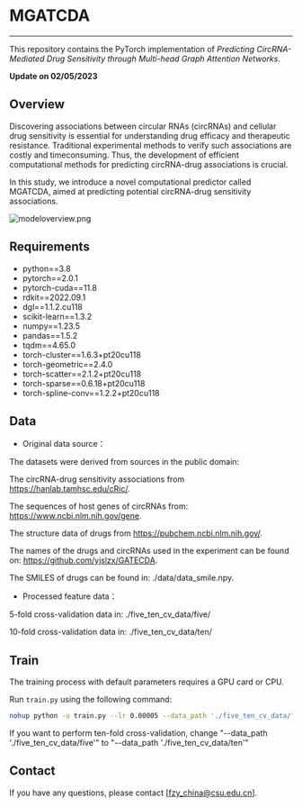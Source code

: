 
# MGATCDA

----
This repository contains the PyTorch implementation of *Predicting CircRNA-Mediated Drug Sensitivity through Multi-head Graph Attention Networks*. 

**Update on 02/05/2023** 

## Overview

Discovering associations between circular RNAs (circRNAs) and cellular drug sensitivity is essential for understanding drug efficacy and therapeutic resistance. 
Traditional experimental methods to verify such associations are costly and timeconsuming. Thus, the development of efficient computational methods for predicting circRNA-drug associations is crucial. 

In this study, we introduce a novel computational predictor called MGATCDA, aimed at predicting potential circRNA-drug sensitivity associations.

![modeloverview.png](https://github.com/ZiyuFanCSU/MGATCDA.git/img/modeloverview.png)

## Requirements
- python==3.8
- pytorch==2.0.1
- pytorch-cuda==11.8
- rdkit==2022.09.1
- dgl==1.1.2.cu118
- scikit-learn==1.3.2
- numpy==1.23.5
- pandas==1.5.2
- tqdm==4.65.0
- torch-cluster==1.6.3+pt20cu118
- torch-geometric==2.4.0
- torch-scatter==2.1.2+pt20cu118   
- torch-sparse==0.6.18+pt20cu118 
- torch-spline-conv==1.2.2+pt20cu118 

## Data
- Original data source：

The datasets were derived from sources in the public domain:

The circRNA-drug sensitivity associations from https://hanlab.tamhsc.edu/cRic/.

The sequences of host genes of circRNAs from: https://www.ncbi.nlm.nih.gov/gene.

The structure data of drugs from https://pubchem.ncbi.nlm.nih.gov/. 

The names of the drugs and circRNAs used in the experiment can be found on: https://github.com/yjslzx/GATECDA.

The SMILES of drugs can be found in: ./data/data_smile.npy.

- Processed feature data：

5-fold cross-validation data in: ./five_ten_cv_data/five/

10-fold cross-validation data in: ./five_ten_cv_data/ten/

## Train
The training process with default parameters requires a GPU card or CPU.

Run `train.py` using the following command:
```bash
nohup python -u train.py --lr 0.00005 --data_path './five_ten_cv_data/five' --model_dir "./trained_model" >> ./log.log 2>&1 &
```
If you want to perform ten-fold cross-validation, change "--data_path './five_ten_cv_data/five'" to "--data_path './five_ten_cv_data/ten'"

## Contact
If you have any questions, please contact [fzy_china@csu.edu.cn].
